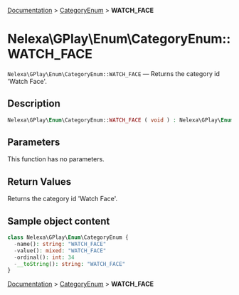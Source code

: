 [Documentation](../../README.md) > [CategoryEnum](README.md) > **WATCH_FACE**

# Nelexa\GPlay\Enum\CategoryEnum::WATCH_FACE
`Nelexa\GPlay\Enum\CategoryEnum::WATCH_FACE` — Returns the category id 'Watch Face'.

## Description
```php
Nelexa\GPlay\Enum\CategoryEnum::WATCH_FACE ( void ) : Nelexa\GPlay\Enum\CategoryEnum
```

## Parameters
This function has no parameters.

## Return Values
Returns the category id 'Watch Face'.

## Sample object content
```php
class Nelexa\GPlay\Enum\CategoryEnum {
  -name(): string: "WATCH_FACE"
  -value(): mixed: "WATCH_FACE"
  -ordinal(): int: 34
  -__toString(): string: "WATCH_FACE"
}
```

[Documentation](../../README.md) > [CategoryEnum](README.md) > **WATCH_FACE**
